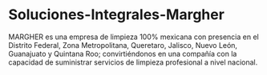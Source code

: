 # Soluciones-Integrales-Margher
MARGHER es una empresa de limpieza 100% mexicana con presencia en el Distrito Federal, Zona Metropolitana, Queretaro, Jalisco, Nuevo León, Guanajuato y Quintana Roo; convirtiéndonos en una compañía con la capacidad de suministrar servicios de limpieza profesional a nivel nacional.
